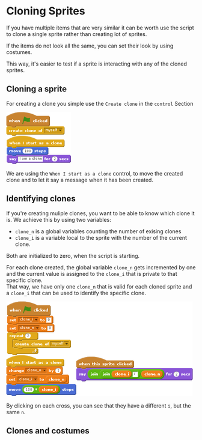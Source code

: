# Cloning Sprites

If you have multiple items that are very similar it can be worth use the script to clone a single sprite rather than creating lot of sprites.

If the items do not look all the same, you can set their look by using costumes.

This way, it's easier to test if a sprite is interacting with any of the cloned sprites.

## Cloning a sprite

For creating a clone you simple use the `Create clone` in the `control` Section

![Creating a clone](first_clone.png)

We are using the `When I start as a clone` control, to move the created clone and to let it say a message when it has been created.

## Identifying clones

If you're creating muliple clones, you want to be able to know which clone it is. We achieve this by using two variables:

- `clone_n` is a global variables counting the number of exising clones
- `clone_i` is a variable local to the sprite with the number of the current clone.

Both are initialized to zero, when the script is starting.

For each clone created, the global variable `clone_n` gets incremented by one and the current value is assigned to the `clone_i` that is private to that specific clone.  
That way, we have only one `clone_n` that is valid for each cloned sprite and a `clone_i` that can be used to identify the specific clone.

![Identifying multiple clones](clones_identification.png)

By clicking on each cross, you can see that they have a different `i`, but the same `n`.

## Clones and costumes

